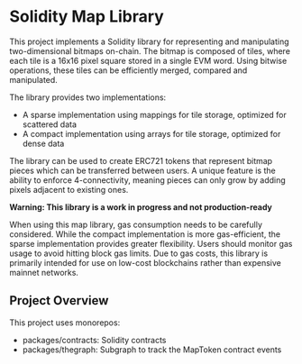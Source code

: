 # Solidity Map Library

This project implements a Solidity library for representing and manipulating two-dimensional bitmaps on-chain. The
bitmap is composed of tiles, where each tile is a 16x16 pixel square stored in a single EVM word. Using bitwise
operations, these tiles can be efficiently merged, compared and manipulated.

The library provides two implementations:

- A sparse implementation using mappings for tile storage, optimized for scattered data
- A compact implementation using arrays for tile storage, optimized for dense data

The library can be used to create ERC721 tokens that represent bitmap pieces which can be transferred between users. A
unique feature is the ability to enforce 4-connectivity, meaning pieces can only grow by adding pixels adjacent to
existing ones.

**Warning: This library is a work in progress and not production-ready**

When using this map library, gas consumption needs to be carefully considered. While the compact implementation is more
gas-efficient, the sparse implementation provides greater flexibility. Users should monitor gas usage to avoid hitting
block gas limits. Due to gas costs, this library is primarily intended for use on low-cost blockchains rather than
expensive mainnet networks.

## Project Overview

This project uses monorepos:

- packages/contracts: Solidity contracts
- packages/thegraph: Subgraph to track the MapToken contract events
